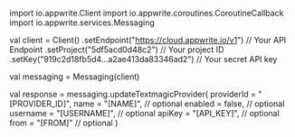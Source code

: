import io.appwrite.Client
import io.appwrite.coroutines.CoroutineCallback
import io.appwrite.services.Messaging

val client = Client()
    .setEndpoint("https://cloud.appwrite.io/v1") // Your API Endpoint
    .setProject("5df5acd0d48c2") // Your project ID
    .setKey("919c2d18fb5d4...a2ae413da83346ad2") // Your secret API key

val messaging = Messaging(client)

val response = messaging.updateTextmagicProvider(
    providerId = "[PROVIDER_ID]",
    name = "[NAME]", // optional
    enabled = false, // optional
    username = "[USERNAME]", // optional
    apiKey = "[API_KEY]", // optional
    from = "[FROM]" // optional
)
